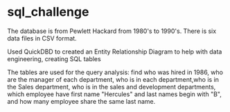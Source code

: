 # sql_challenge

The database is from Pewlett Hackard from 1980's to 1990's. There is six data files in CSV format. 

Used QuickDBD to created an Entity Relationship Diagram to help with data engineering, creating SQL tables 

The tables are used for the query analysis: find who was hired in 1986, who are the manager of each department, who is in each department,who is in the Sales department, who is in the sales and development departments, which employee have first name "Hercules" and last names begin with "B", and how many employee share the same last name. 
